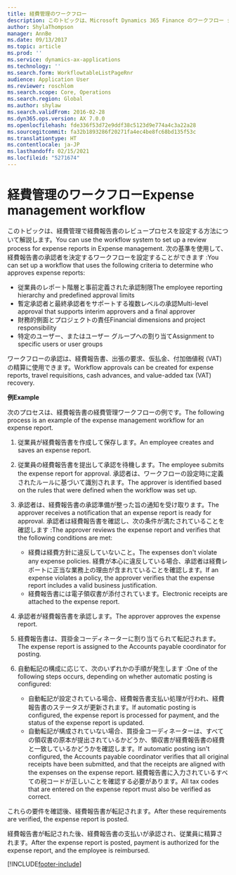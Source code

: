 ```yaml
---
title: 経費管理のワークフロー
description: このトピックは、Microsoft Dynamics 365 Finance のワークフロー システムを使用して、経費管理で経費報告書のレビュープロセスを設定する方法について解説します。
author: ShylaThompson
manager: AnnBe
ms.date: 09/13/2017
ms.topic: article
ms.prod: ''
ms.service: dynamics-ax-applications
ms.technology: ''
ms.search.form: WorkflowtableListPageRnr
audience: Application User
ms.reviewer: roschlom
ms.search.scope: Core, Operations
ms.search.region: Global
ms.author: shylaw
ms.search.validFrom: 2016-02-28
ms.dyn365.ops.version: AX 7.0.0
ms.openlocfilehash: fde336f53d72e9ddf38c5123d9e774a4c3a22a28
ms.sourcegitcommit: fa32b1893286f20271fa4ec4be8fc68bd135f53c
ms.translationtype: HT
ms.contentlocale: ja-JP
ms.lasthandoff: 02/15/2021
ms.locfileid: "5271674"
---
```

# <a name="expense-management-workflow"></a><span data-ttu-id="bc757-103">経費管理のワークフロー</span><span class="sxs-lookup"><span data-stu-id="bc757-103">Expense management workflow</span></span>

<span data-ttu-id="bc757-104">このトピックは、経費管理で経費報告書のレビュープロセスを設定する方法について解説します。</span><span class="sxs-lookup"><span data-stu-id="bc757-104">You can use the workflow system to set up a review process for expense reports in Expense management.</span></span> <span data-ttu-id="bc757-105">次の基準を使用して、経費報告書の承認者を決定するワークフローを設定することができます :</span><span class="sxs-lookup"><span data-stu-id="bc757-105">You can set up a workflow that uses the following criteria to determine who approves expense reports:</span></span>

- <span data-ttu-id="bc757-106">従業員のレポート階層と事前定義された承認制限</span><span class="sxs-lookup"><span data-stu-id="bc757-106">The employee reporting hierarchy and predefined approval limits</span></span>
- <span data-ttu-id="bc757-107">暫定承認者と最終承認者をサポートする複数レベルの承認</span><span class="sxs-lookup"><span data-stu-id="bc757-107">Multi-level approval that supports interim approvers and a final approver</span></span>
- <span data-ttu-id="bc757-108">財務的側面とプロジェクトの責任</span><span class="sxs-lookup"><span data-stu-id="bc757-108">Financial dimensions and project responsibility</span></span>
- <span data-ttu-id="bc757-109">特定のユーザー、またはユーザー グループへの割り当て</span><span class="sxs-lookup"><span data-stu-id="bc757-109">Assignment to specific users or user groups</span></span>

<span data-ttu-id="bc757-110">ワークフローの承認は、経費報告書、出張の要求、仮払金、付加価値税 (VAT) の精算に使用できます。</span><span class="sxs-lookup"><span data-stu-id="bc757-110">Workflow approvals can be created for expense reports, travel requisitions, cash advances, and value-added tax (VAT) recovery.</span></span>

<span data-ttu-id="bc757-111">**例**</span><span class="sxs-lookup"><span data-stu-id="bc757-111">**Example**</span></span>

<span data-ttu-id="bc757-112">次のプロセスは、経費報告書の経費管理ワークフローの例です。</span><span class="sxs-lookup"><span data-stu-id="bc757-112">The following process is an example of the expense management workflow for an expense report.</span></span>

1. <span data-ttu-id="bc757-113">従業員が経費報告書を作成して保存します。</span><span class="sxs-lookup"><span data-stu-id="bc757-113">An employee creates and saves an expense report.</span></span>
2. <span data-ttu-id="bc757-114">従業員の経費報告書を提出して承認を待機します。</span><span class="sxs-lookup"><span data-stu-id="bc757-114">The employee submits the expense report for approval.</span></span> <span data-ttu-id="bc757-115">承認者は、ワークフローの設定時に定義されたルールに基づいて識別されます。</span><span class="sxs-lookup"><span data-stu-id="bc757-115">The approver is identified based on the rules that were defined when the workflow was set up.</span></span>
3. <span data-ttu-id="bc757-116">承認者は、経費報告書の承認準備が整った旨の通知を受け取ります。</span><span class="sxs-lookup"><span data-stu-id="bc757-116">The approver receives a notification that an expense report is ready for approval.</span></span> <span data-ttu-id="bc757-117">承認者は経費報告書を確認し、次の条件が満たされていることを確認します :</span><span class="sxs-lookup"><span data-stu-id="bc757-117">The approver reviews the expense report and verifies that the following conditions are met:</span></span>

    - <span data-ttu-id="bc757-118">経費は経費方針に違反していないこと。</span><span class="sxs-lookup"><span data-stu-id="bc757-118">The expenses don't violate any expense policies.</span></span> <span data-ttu-id="bc757-119">経費が本心に違反している場合、承認者は経費レポートに正当な業務上の理由が含まれていることを確認します。</span><span class="sxs-lookup"><span data-stu-id="bc757-119">If an expense violates a policy, the approver verifies that the expense report includes a valid business justification.</span></span>
    - <span data-ttu-id="bc757-120">経費報告書には電子領収書が添付されています。</span><span class="sxs-lookup"><span data-stu-id="bc757-120">Electronic receipts are attached to the expense report.</span></span>

4. <span data-ttu-id="bc757-121">承認者が経費報告書を承認します。</span><span class="sxs-lookup"><span data-stu-id="bc757-121">The approver approves the expense report.</span></span>
5. <span data-ttu-id="bc757-122">経費報告書は、買掛金コーディネーターに割り当てられて転記されます。</span><span class="sxs-lookup"><span data-stu-id="bc757-122">The expense report is assigned to the Accounts payable coordinator for posting.</span></span>
6. <span data-ttu-id="bc757-123">自動転記の構成に応じて、次のいずれかの手順が発生します :</span><span class="sxs-lookup"><span data-stu-id="bc757-123">One of the following steps occurs, depending on whether automatic posting is configured:</span></span>

    - <span data-ttu-id="bc757-124">自動転記が設定されている場合、経費報告書支払い処理が行われ、経費報告書のステータスが更新されます。</span><span class="sxs-lookup"><span data-stu-id="bc757-124">If automatic posting is configured, the expense report is processed for payment, and the status of the expense report is updated.</span></span>
    - <span data-ttu-id="bc757-125">自動転記が構成されていない場合、買掛金コーディネーターは、すべての領収書の原本が提出されているかどうか、領収書が経費報告書の経費と一致しているかどうかを確認します。</span><span class="sxs-lookup"><span data-stu-id="bc757-125">If automatic posting isn't configured, the Accounts payable coordinator verifies that all original receipts have been submitted, and that the receipts are aligned with the expenses on the expense report.</span></span> <span data-ttu-id="bc757-126">経費報告書に入力されているすべての税コードが正しいことを確認する必要があります。</span><span class="sxs-lookup"><span data-stu-id="bc757-126">All tax codes that are entered on the expense report must also be verified as correct.</span></span>

<span data-ttu-id="bc757-127">これらの要件を確認後、経費報告書が転記されます。</span><span class="sxs-lookup"><span data-stu-id="bc757-127">After these requirements are verified, the expense report is posted.</span></span>

<span data-ttu-id="bc757-128">経費報告書が転記された後、経費報告書の支払いが承認され、従業員に精算されます。</span><span class="sxs-lookup"><span data-stu-id="bc757-128">After the expense report is posted, payment is authorized for the expense report, and the employee is reimbursed.</span></span>


[!INCLUDE[footer-include](../includes/footer-banner.md)]
